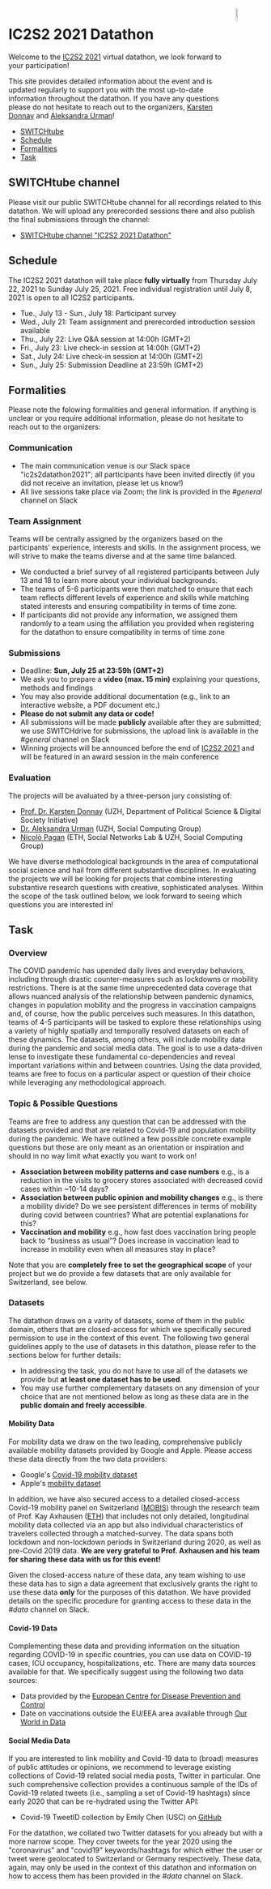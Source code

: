 <img src="https://ic2s2-2021.ethz.ch/wp-content/uploads/2021/06/logo-ic2s2-2021.png" alt="IC2S2 2021 logo" style="float: right; margin-right: 15px; margin-top: 5px; width: 8%"/>

# IC2S2 2021 Datathon

Welcome to the [IC2S2 2021](https://ic2s2-2021.ethz.ch/) virtual datathon, we look forward to your participation!

This site provides detailed information about the event and is updated regularly to support you with the most up-to-date information throughout the datathon. If you have any questions please do not hesitate to reach out to the organizers, [Karsten Donnay](mailto:donnay@ipz.uzh.ch) and [Aleksandra Urman](mailto:urman@ifi.uzh.ch)!

- [SWITCHtube](#switchtube-channel)
- [Schedule](#schedule)
- [Formalities](#formalities)
- [Task](#task)

## SWITCHtube channel

Please visit our public SWITCHtube channel for all recordings related to this datathon. We will upload any prerecorded sessions there and also publish the final submissions through the channel:

- [SWITCHtube channel "IC2S2 2021 Datathon"](https://tube.switch.ch/channels/NcACfGCVBZ)

## Schedule
The IC2S2 2021 datathon will take place **fully virtually** from Thursday July 22, 2021 to Sunday July 25, 2021. Free individual registration until July 8, 2021 is open to all IC2S2 participants.

- Tue., July 13 - Sun., July 18: Participant survey
- Wed., July 21: Team assignment and prerecorded introduction session available
- Thu., July 22: Live Q&A session at 14:00h (GMT+2)
- Fri., July 23: Live check-in session at 14:00h (GMT+2)
- Sat., July 24: Live check-in session at 14:00h (GMT+2)
- Sun., July 25: Submission Deadline at 23:59h (GMT+2) 

## Formalities
Please note the folowing formalities and general information. If anything is unclear or you require additional information, please do not hesitate to reach out to the organizers:

### Communication

- The main communication venue is our Slack space "ic2s2datathon2021"; all participants have been invited directly (if you did not receive an invitation, please let us know!)
- All live sessions take place via Zoom; the link is provided in the _#general_ channel on Slack

### Team Assignment
Teams will be centrally assigned by the organizers based on the participants’ experience, interests and skills. In the assignment process, we will strive to make the teams diverse and at the same time balanced.

- We conducted a brief survey of all registered participants between July 13 and 18 to learn more about your individual backgrounds.
- The teams of 5-6 participants were then matched to ensure that each team reflects different levels of experience and skills while matching stated interests and ensuring compatibility in terms of time zone.
- If participants did not provide any information, we assigned them randomly to a team using the affiliation
you provided when registering for the datathon to ensure compatibility in terms of time zone

### Submissions

- Deadline: **Sun, July 25 at 23:59h (GMT+2)**
- We ask you to prepare a **video (max. 15 min)** explaining your questions, methods and findings
- You may also provide additional documentation (e.g., link to an interactive website, a PDF document etc.)
- **Please do not submit any data or code!**
- All submissions will be made **publicly** available after they are submitted; we use SWITCHdrive for submissions, the upload link is available in the _#general_ channel on Slack
- Winning projects will be announced before the end of [IC2S2 2021](https://ic2s2-2021.ethz.ch/) and will be featured in an award session in the main conference

### Evaluation

The projects will be avaluated by a three-person jury consisting of:

- [Prof. Dr. Karsten Donnay](https://www.karstendonnay.net) (UZH, Department of Political Science & Digital Society Initiative)
- [Dr. Aleksandra Urman](http://aleksandra-urman.ch/) (UZH, Social Computing Group)
- [Nicolò Pagan](https://people.ee.ethz.ch/~pagann/) (ETH, Social Networks Lab & UZH, Social Computing Group)

We have diverse methodological backgrounds in the area of computational social science and hail from different substantive disciplines. In evaluating the projects we will be looking for projects that combine interesting substantive research questions with creative, sophisticated analyses. Within the scope of the task outlined below, we look forward to seeing which questions you are interested in!


## Task

### Overview
The COVID pandemic has upended daily lives and everyday behaviors, including through drastic counter-measures such as lockdowns or mobility restrictions. There is at the same time unprecedented data coverage that allows nuanced analysis of the relationship between pandemic dynamics, changes in population mobility and the progress in vaccination campaigns and, of course, how the public perceives such measures. In this datathon, teams of 4-5 participants will be tasked to explore these relationships using a variety of highly spatially and temporally resolved datasets on each of these dynamics. The datasets, among others, will include mobility data during the pandemic and social media data. The goal is to use a data-driven lense to investigate these fundamental co-dependencies and reveal important variations within and between countries. Using the data provided, teams are free to focus on a particular aspect or question of their choice while leveraging any methodological approach. 


### Topic & Possible Questions
Teams are free to address any question that can be addressed with the datasets provided and that are related to Covid-19 and population mobility during the pandemic. We have outlined a few possible concrete example questions but those are only meant as an orientation or inspiration and should in no way limit what exactly you want to work on!

- **Association between mobility patterns and case numbers** e.g., is a reduction in the visits to grocery stores associated with decreased covid cases within ~10-14 days?
- **Association between public opinion and mobility changes** e.g., is there a mobility divide? Do we see persistent differences in terms of mobility during covid between countries? What are potential explanations for this?
- **Vaccination and mobility** e.g., how fast does vaccination bring people back to “business as usual”? Does increase in vaccination lead to increase in mobility even when all measures stay in place?

Note that you are **completely free to set the geographical scope** of your project but we do provide a few datasets that are only available for Switzerland, see below.

### Datasets

The datathon draws on a varity of datasets, some of them in the public domain, others that are closed-access for which we specifically secured permission to use in the context of this event. The following two general guidelines apply to the use of datasets in this datathon, please refer to the sections below for further details:

- In addressing the task, you do not have to use all of the datasets we provide but **at least one dataset has to be used**.
- You may use further complementary datasets on any dimension of your choice that are not mentioned below as long as these data are in the **public domain and freely accessible**.

#### Mobility Data

For mobility data we draw on the two leading, comprehensive publicly available mobility datasets provided by Google and Apple. Please access these data directly from the two data providers:

- Google's [Covid-19 mobility dataset](https://www.google.com/covid19/mobility/)
- Apple's [mobility dataset](https://covid19.apple.com/mobility)

In addition, we have also secured access to a detailed closed-access Covid-19 mobility panel on Switzerland ([MOBIS](https://ivtmobis.ethz.ch/mobis/covid19/en/)) through the research team of Prof. Kay Axhausen ([ETH](https://www.ivt.ethz.ch/en/)) that includes not only detailed, longitudinal mobility data collected via an app but also individual characteristics of travelers collected through a matched-survey. The data spans both lockdown and non-lockdown periods in Switzerland during 2020, as well as pre-Covid 2019 data. **We are very grateful to Prof. Axhausen and his team for sharing these data with us for this event!**

Given the closed-access nature of these data, any team wishing to use these data has to sign a data agreement that exclusively grants the right to use these data **only** for the purposes of this datathon. We have provided details on the specific procedure for granting access to these data in the _#data_ channel on Slack.

#### Covid-19 Data

Complementing these data and providing information on the situation regarding COVID-19 in specific countries, you can use data on COVID-19 cases, ICU occupancy, hospitalizations, etc. There are many data sources available for that. We specifically suggest using the following two data sources:

- Data provided by the [European Centre for Disease Prevention and Control](https://www.ecdc.europa.eu/en/covid-19/data)
- Date on vaccinations outside the EU/EEA area available through [Our World in Data](https://ourworldindata.org/covid-vaccinations)

#### Social Media Data

If you are interested to link mobility and Covid-19 data to (broad) measures of public attitudes or opinions, we recommend to leverage existing collections of Covid-19 related social media posts, Twitter in particular. One such comprehensive collection provides a continuous sample of the IDs of Covid-19 related tweets (i.e., sampling a set of Covid-19 hashtags) since early 2020 that can be re-hydrated using the Twitter API:

- Covid-19 TweetID collection by Emily Chen (USC) on [GitHub](https://github.com/echen102/COVID-19-TweetIDs)

For the datathon, we collated two Twitter datasets for you already but with a more narrow scope. They cover tweets for the year 2020 using the "coronavirus" and "covid19" keywords/hashtags for which either the user or tweet were geolocated to Switzerland or Germany respectively. These data, again, may only be used in the context of this datathon and information on how to access them has been provided in the _#data_ channel on Slack.
